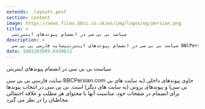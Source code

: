 ```yaml
--- 
extends: _layouts.post 
section: content 
image: https://news.files.bbci.co.uk/ws/img/logos/og/persian.png 
title: > 
  سیاست بی بی سی در انضمام پیوندهای اینترنتی 
description: > 
  سیاست بی بی سی در انضمام پیوندهای اینترنتیسایت فارسی بی بی سی BBCPersian.com حاوی پیوندهای داخلی (به سایت های بی بی سی) و پیوندهای برونی (به سایت های دیگر) است.بی بی سی در انتخاب پیوندها برای انضمام در صفحات خود، مناسبت آنها با محتوای هر مطلب و علاقه احتمالی مخاطبان را در نظر می گیرد. 
date: 1602283995.6430612 
--- 
```

سیاست بی بی سی در انضمام پیوندهای اینترنتی

سایت فارسی بی بی سی BBCPersian.com حاوی پیوندهای داخلی (به سایت های بی بی سی) و پیوندهای برونی (به سایت های دیگر) است. بی بی سی در انتخاب پیوندها برای انضمام در صفحات خود، مناسبت آنها با محتوای هر مطلب و علاقه احتمالی مخاطبان را در نظر می گیرد.